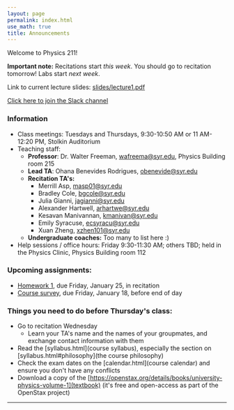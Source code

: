 ```yaml
---
layout: page 
permalink: index.html
use_math: true
title: Announcements
---
```


Welcome to Physics 211!

**Important note:** Recitations start *this week*. You should go to recitation tomorrow! Labs start *next week*.

Link to current lecture slides: <a href="Introduction">slides/lecture1.pdf</a>

<a href="https://join.slack.com/t/phy211-spring2019/shared_invite/enQtNTIyNTYzMTc4NTMyLTVhOTA4MGQzZDg5M2U5ZGE0NDVlZTZlNmU0ZWVhYTAyMzcyNTMwZDY3YzZjYmQ2OTZkYTkzMzBjMDFjMDFlZWQ">Click here to join the Slack channel</a>



### Information

- Class meetings: Tuesdays and Thursdays, 9:30-10:50 AM or 11 AM-12:20 PM, Stolkin Auditorium
- Teaching staff:
   - **Professor**: Dr. Walter Freeman, <wafreema@syr.edu>, Physics Building room 215
   - **Lead TA**: Ohana Benevides Rodrigues, <obenevide@syr.edu>
   - **Recitation TA's:**
        - Merrill Asp, <masp01@syr.edu> 
        - Bradley Cole, <bgcole@syr.edu> 
        - Julia Gianni, <jagianni@syr.edu> 
        - Alexander Hartwell, <arhartwe@syr.edu> 
        - Kesavan Manivannan, <kmanivan@syr.edu> 
        - Emily Syracuse, <ecsyracu@syr.edu> 
        - Xuan Zheng, <xzhen101@syr.edu> 
   - **Undergraduate coaches:** Too many to list here :)
- Help sessions / office hours: Friday 9:30-11:30 AM; others TBD; held in the Physics Clinic, Physics Building room 112
   
### Upcoming assignments:

* <a href="hw/hw1.pdf">Homework 1</a>, due Friday, January 25, in recitation
* <a href="https://docs.google.com/forms/d/1IZWWSav46R04acZZDgAVnQmgmSKGT5CPig496entzfA/">Course survey</a>, due Friday, January 18, before end of day

### Things you need to do before Thursday's class:

* Go to recitation Wednesday
  * Learn your TA's name and the names of your groupmates, and exchange contact information with them
* Read the [syllabus.html](course syllabus), especially the section on [syllabus.html#philosophy](the course philosophy)
* Check the exam dates on the [calendar.html](course calendar) and ensure you don't have any conflicts
* Download a copy of the [https://openstax.org/details/books/university-physics-volume-1](textbook) (it's free and open-access as part of the OpenStax project)




---

<br>

<!--
<center> <img src="woodpecker.jpg">
<br>
<em>Pileated woodpecker, Glover Park, Washington DC.<br><br>
What's special about his tail that lets him keep his balance?<br>
How did he make that hole in fifteen seconds or so?
</em>
</center>
-->

